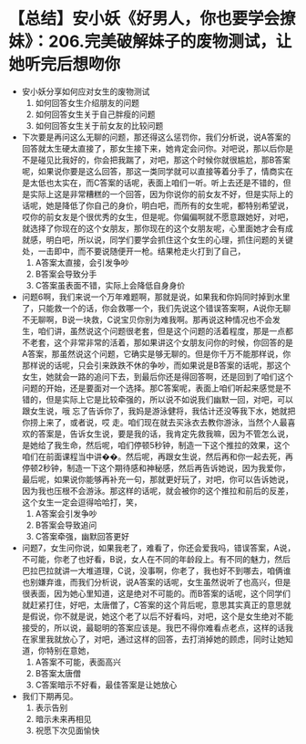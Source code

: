 # 【总结】安小妖《好男人，你也要学会撩妹》：206.完美破解妹子的废物测试，让她听完后想吻你

-   安小妖分享如何应对女生的废物测试
    1.  如何回答女生介绍朋友的问题
    2.  如何回答女生关于自己胖瘦的问题
    3.  如何回答女生关于前女友的比较问题
-   下次要是再问这么无聊的问题，那还得这么惩罚你，我们分析说，说A答案的回答就太生硬太直接了，那女生接下来，她肯定会问你。对吧说，那以后你是不是碰见比我好的，你会把我踹了，对吧，那这个时候你就很尴尬，那B答案呢，如果说你要是这么回答，那这一类同学就可以直接等着分手了，情商实在是太低也太实在，而C答案的话呢，表面上咱们一听。听上去还是不错的，但是实际上这是非常糟糕的一个回答，因为你说你的前女友不好，但是实际上的话呢，她是降低了你自己的身价，明白吧，而所有的女生呢，都特别希望说，哎你的前女友是个很优秀的女生，但是呢。你偏偏啊就不愿意跟她好，对吧，就选择了你现在的这个女朋友，那你现在的这个女朋友呢，心里面她才会有成就感，明白吧，所以说，同学们要学会抓住这个女生的心理，抓住问题的关键处，一击即中，而不要说随便开一枪。结果枪走火打到了自己，
    1.  A答案太直接，会引发争吵
    2.  B答案会导致分手
    3.  C答案虽表面不错，实际上会降低自身身价
-   问题6啊，我们来说一个万年难题啊，那就是说，如果我和你妈同时掉到水里了，只能救一个的话，你会救哪一个，我们先说这个错误答案啊，A说你无聊不无聊啊，B说一块救，C说宝贝你别为难我啊。那再说这种情况也不会发生，咱们讲，虽然说这个问题很老套，但是这个问题的活着程度，那是一点都不老套，这个非常非常的活着，那如果讲这个女朋友问你的时候，你回答的是A答案，那虽然说这个问题，它确实是够无聊的。但是你千万不能那样说，你那样说的话呢，只会引来跌跌不休的争吵，而如果说是B答案的话呢，那这个女生，她就会一路的追问下去，到最后你还是得回答啊，还是回到了咱们这个问题的开始，还是要面对一个选择。那C答案呢，表面上咱们听起来感觉是不错的，但是实际上它是比较牵强的，所以说不如说我们幽默一回，对吧，可以跟女生说，哦 忘了告诉你了，我妈是游泳健将，我估计还没等我下水，她就把你捞上来了，或者说，哎 走。咱们现在就去买泳衣去教你游泳，当然个人最喜欢的答案是，告诉女生说，要是我的话，我肯定先救我嘛，因为不管怎么说，是她给了我生命，然后呢，咱们停顿5秒钟，制造一下这个推拉的效果，这个咱们在前面课程当中讲��。然后呢，再跟女生说，然后再和你一起去死，再停顿2秒钟，制造一下这个期待感和神秘感，然后再告诉她说，因为我爱你，最后呢，如果说你能够再补充一句，那就更好玩了，对吧，你可以告诉她说，因为我也压根不会游泳。那这样的话呢，就会被你的这个推拉和前后的反差，这个女生一定会逗得哈哈打，笑，
    1.  A答案会引发争吵
    2.  B答案会导致追问
    3.  C答案牵强，幽默回答更好
-   问题7，女生问你说，如果我老了，难看了，你还会爱我吗，错误答案，A说，不可能，你老了也好看，B说，女人在不同的年龄段上。有不同的魅力，然后巴拉巴拉就讲一大堆道理，C说，没事啊，你老了，我也好不到哪去，咱俩谁也别嫌弃谁，而我们分析说，说A答案的话呢，女生虽然说听了也高兴，但是很表面，因为她心里知道，这是绝对不可能的。而B答案的话呢，这个同学们就赶紧打住，好吧，太唐僧了，C答案的这个背后呢，意思其实真正的意思就是假说，你不就是说，她这个老了以后不好看吗，对吧，这个是女生绝对不能接受的，所以说，最聪明的答案应该是。我巴不得你难看点老点，这样的话我在家里我就放心了，对吧，通过这样的回答，去打消掉她的顾虑，同时让她知道，你特别在意她，
    1.  A答案不可能，表面高兴
    2.  B答案太唐僧
    3.  C答案暗示不好看，最佳答案是让她放心
-   我们下期再见。
    1.  表示告别
    2.  暗示未来再相见
    3.  祝愿下次见面愉快